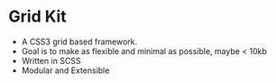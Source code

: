 # Grid Kit

 - A CSS3 grid based framework.
 - Goal is to make as flexible and minimal as possible, maybe < 10kb
 - Written in SCSS
 - Modular and Extensible
